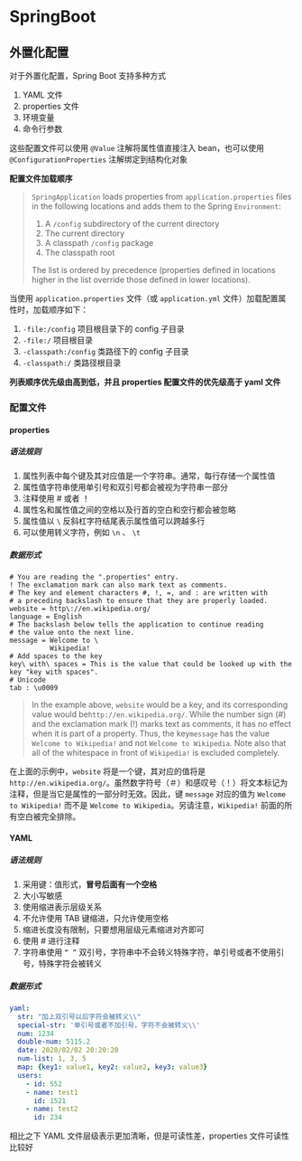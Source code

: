# SpringBoot

## 外置化配置

对于外置化配置，Spring Boot 支持多种方式

1. YAML 文件
2. properties 文件
3. 环境变量
4. 命令行参数

这些配置文件可以使用 `@Value` 注解将属性值直接注入 bean，也可以使用 `@ConfigurationProperties` 注解绑定到结构化对象

**配置文件加载顺序**

> `SpringApplication` loads properties from `application.properties` files in the following locations and adds them to the Spring `Environment`:
>
> 1. A `/config` subdirectory of the current directory
> 2. The current directory
> 3. A classpath `/config` package
> 4. The classpath root
>
> The list is ordered by precedence (properties defined in locations higher in the list override those defined in lower locations).

当使用 `application.properties` 文件（或 `application.yml` 文件）加载配置属性时，加载顺序如下：

1. `-file:/config` 项目根目录下的 config 子目录
2. `-file:/` 项目根目录
3. `-classpath:/config` 类路径下的  config 子目录
4. `-classpath:/` 类路径根目录

**列表顺序优先级由高到低，并且 properties 配置文件的优先级高于 yaml 文件**

### 配置文件

#### properties

##### 语法规则

1. 属性列表中每个键及其对应值是一个字符串。通常，每行存储一个属性值
2. 属性值字符串使用单引号和双引号都会被视为字符串一部分
3. 注释使用 # 或者 ！
4. 属性名和属性值之间的空格以及行首的空白和空行都会被忽略
5. 属性值以 `\` 反斜杠字符结尾表示属性值可以跨越多行
6. 可以使用转义字符，例如 `\n` 、 `\t`

##### 数据形式

```properties
# You are reading the ".properties" entry.
! The exclamation mark can also mark text as comments.
# The key and element characters #, !, =, and : are written with
# a preceding backslash to ensure that they are properly loaded.
website = http\://en.wikipedia.org/
language = English
# The backslash below tells the application to continue reading
# the value onto the next line.
message = Welcome to \
          Wikipedia!
# Add spaces to the key
key\ with\ spaces = This is the value that could be looked up with the key "key with spaces".
# Unicode
tab : \u0009
```

> In the example above, `website` would be a key, and its corresponding value would be`http://en.wikipedia.org/`. While the number sign (#) and the exclamation mark (!) marks text as comments, it has no effect when it is part of a property. Thus, the key`message` has the value `Welcome to Wikipedia!` and not `Welcome to Wikipedia`. Note also that all of the whitespace in front of `Wikipedia!` is excluded completely.

在上面的示例中，`website` 将是一个键，其对应的值将是`http://en.wikipedia.org/`。虽然数字符号（＃）和感叹号（！）将文本标记为注释，但是当它是属性的一部分时无效。因此，键 `message` 对应的值为 ``Welcome to Wikipedia!`` 而不是 `Welcome to Wikipedia`。另请注意，`Wikipedia!` 前面的所有空白被完全排除。

#### YAML

##### 语法规则

1. 采用键：值形式，**冒号后面有一个空格**
2. 大小写敏感
3. 使用缩进表示层级关系
4. 不允许使用 TAB 键缩进，只允许使用空格
5. 缩进长度没有限制，只要想用层级元素缩进对齐即可
6. 使用 # 进行注释
7. 字符串使用 `“ ”` 双引号，字符串中不会转义特殊字符，单引号或者不使用引号，特殊字符会被转义

##### 数据形式

```yml
yaml:
  str: "加上双引号以后字符会被转义\\"
  special-str: '单引号或者不加引号，字符不会被转义\\'
  num: 1234
  double-num: 5115.2
  date: 2020/02/02 20:20:20
  num-list: 1, 3, 5
  map: {key1: value1, key2: value2, key3: value3}
  users:
    - id: 552
    - name: test1
      id: 1521
    - name: test2
      id: 234
```

相比之下 YAML 文件层级表示更加清晰，但是可读性差，properties 文件可读性比较好

